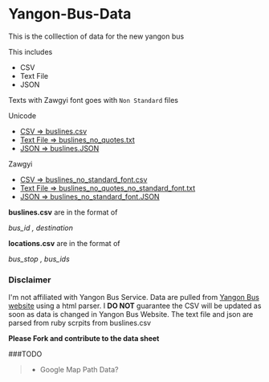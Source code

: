 # Yangon-Bus-Data
This is the colllection of  data for the new yangon bus

This includes
* CSV
* Text File
* JSON

Texts with Zawgyi font goes with `Non Standard` files 

Unicode

* [CSV => buslines.csv](https://github.com/ye-lin-aung/Yangon-Bus-Data/blob/master/buslines.csv) 
* [Text File => buslines_no_quotes.txt](https://github.com/ye-lin-aung/Yangon-Bus-Data/blob/master/buslines_no_quotes.txt)
* [JSON => buslines.JSON](https://github.com/ye-lin-aung/Yangon-Bus-Data/blob/master/buslines.json)

Zawgyi
* [CSV => buslines_no_standard_font.csv](https://github.com/ye-lin-aung/Yangon-Bus-Data/blob/master/buslines_no_standard_font.csv)
* [Text File => buslines_no_quotes_no_standard_font.txt](https://github.com/ye-lin-aung/Yangon-Bus-Data/blob/master/buslines_no_quotes.txt)
* [JSON => buslines_no_standard_font.JSON](https://github.com/ye-lin-aung/Yangon-Bus-Data/blob/master/buslines_no_standard_font.json)





**buslines.csv** are in the format of 

*bus_id , destination*

**locations.csv** are in the format of 

*bus_stop , bus_ids*

### Disclaimer
I'm not affiliated with Yangon Bus Service. Data are pulled from [Yangon Bus website](http://yangonbus.com/) using a html parser. I **DO NOT** guarantee the CSV will be updated as soon as data is changed in Yangon Bus Website.
The text file and json are parsed from ruby scrpits from buslines.csv

**Please Fork and contribute to the data sheet**

###TODO
>* Google Map Path Data?
